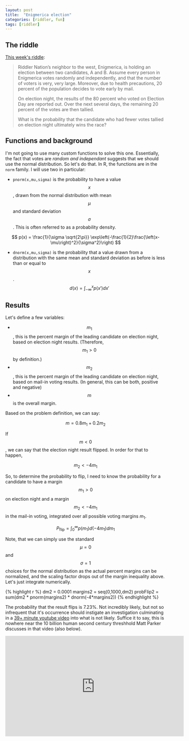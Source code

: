 ```yaml
---
layout: post
title:  "Enigmerica election"
categories: [riddler, fun]
tags: [riddler]
---
```



## The riddle
[This week's riddle](https://fivethirtyeight.com/features/can-you-cut-the-perfect-pancake/):

> Riddler Nation’s neighbor to the west, Enigmerica, is holding an election between two candidates, A and B. Assume every person in Enigmerica votes randomly and independently, and that the number of voters is very, very large. Moreover, due to health precautions, 20 percent of the population decides to vote early by mail.
>
> On election night, the results of the 80 percent who voted on Election Day are reported out. Over the next several days, the remaining 20 percent of the votes are then tallied.
>
> What is the probability that the candidate who had fewer votes tallied on election night ultimately wins the race?



## Functions and background
I'm not going to use many custom functions to solve this one.  Essentially, the fact that votes are _random and independant_ suggests that we should use the normal distribution.  So let's do that.  In R, the functions are in the `norm` family.  I will use two in particular:

- `pnorm(x,mu,sigma)` is the probability to have a value $$x$$, drawn from the normal distribution with mean $$\mu$$ and standard deviation $$\sigma$$.  This is often referred to as a probability density.

$$
p(x) = \frac{1}{\sigma \sqrt{2\pi}} \exp\left(-\frac{1}{2}\frac{\left(x-\mu\right)^2}{\sigma^2}\right)
$$
- `dnorm(x,mu,sigma)` is the probability that a value drawn from a distribution with the same mean and standard deviation as before is less than or equal to $$x$$.
$$
d(x) = \int_{-\infty}^{x} p(x') dx'
$$

## Results
Let's define a few variables:

- $$m_1$$, this is the percent margin of the leading candidate on election night, based on election night results.  (Therefore, $$m_1>0$$ by definition.)
- $$m_2$$, this is the percent margin of the leading candidate on election night, based on mail-in voting results.  (In general, this can be both, positive and negative)
- $$m$$ is the overall margin.

Based on the problem definition, we can say:

$$
m = 0.8 m_1 + 0.2 m_2
$$

If $$m<0$$, we can say that the election night result flipped.  In order for that to happen, 

$$ 
m_2 < -4 m_1
$$

So, to determine the probability to flip, I need to know the probability for a candidate to have a margin $$m_1>0$$ on election night and a margin $$m_2 < -4m_1$$ in the mail-in voting, integrated over all possible voting margins $m_1$.

$$
P_{\text{flip}} = \int_0^\infty p(m_1) d(-4m_1) dm_1
$$

Note, that we can simply use the standard $$\mu = 0$$ and $$\sigma = 1$$ choices for the normal distribution as the actual percent margins can be normalized, and the scaling factor drops out of the margin inequality above.  Let's just integrate numerically.


{% highlight r %}
dm2 = 0.0001
margins2 = seq(0,1000,dm2)
probFlip2 = sum(dm2 * pnorm(margins2) * dnorm(-4*margins2))
{% endhighlight %}

The probability that the result flips is 7.23%.  Not incredibly likely, but not so infrequent that it's occurrence should instigate an investigation culminating in a [39+ minute youtube video](https://www.youtube.com/watch?v=8Ko3TdPy0TU) into what is not likely.  Suffice it to say, this is nowhere near the 10 billion human second century threshhold Matt Parker discusses in that video (also below).

<iframe width="560" height="315" src="https://www.youtube.com/embed/8Ko3TdPy0TU" title="YouTube video player" frameborder="0" allow="accelerometer; autoplay; clipboard-write; encrypted-media; gyroscope; picture-in-picture" allowfullscreen></iframe>
